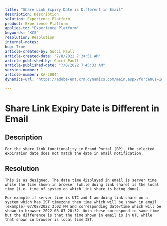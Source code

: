 ```yaml
---
title: "Share Link Expiry Date is Different in Email"
description: Description
solution: Experience Platform
product: Experience Platform
applies-to: "Experience Platform"
keywords: "KCS"
resolution: Resolution
internal-notes: 
bug: True
article-created-by: Gucci Paull
article-created-date: "7/8/2022 7:38:51 AM"
article-published-by: Gucci Paull
article-published-date: "7/8/2022 7:45:33 AM"
version-number: 1
article-number: KA-20044
dynamics-url: "https://adobe-ent.crm.dynamics.com/main.aspx?forceUCI=1&pagetype=entityrecord&etn=knowledgearticle&id=6e8f58fd-90fe-ec11-82e5-000d3a5a373a"

---
```

# Share Link Expiry Date is Different in Email

## Description


`For the share link functionality in Brand Portal (BP), the selected expiration date does not match the date in email notification.`




## Resolution


`This is as designed. The date time displayed in email is server time while the time shown in browser (while doing link share) is the local time (i.e. time of system on which link share is being done).`

`For example if server time is UTC and I am doing link share on a system which has IST timezone then time which will be shown in email (example) 07/08/2022 3:02 PM and corresponding date/time which will be shown in browser 2022-08-07 20:32. Both these correspond to same time but the difference is that the time shown in email is in UTC while that shown in browser is local time IST.`
